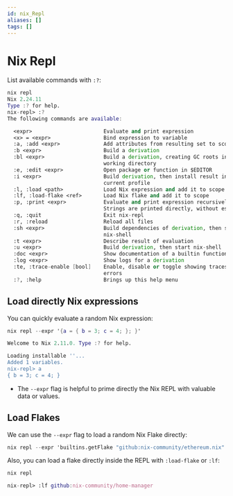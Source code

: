 ```yaml
---
id: nix_Repl
aliases: []
tags: []
---
```


# Nix Repl

List available commands with `:?`:

```nix
nix repl
Nix 2.24.11
Type :? for help.
nix-repl> :?
The following commands are available:

  <expr>                       Evaluate and print expression
  <x> = <expr>                 Bind expression to variable
  :a, :add <expr>              Add attributes from resulting set to scope
  :b <expr>                    Build a derivation
  :bl <expr>                   Build a derivation, creating GC roots in the
                               working directory
  :e, :edit <expr>             Open package or function in $EDITOR
  :i <expr>                    Build derivation, then install result into
                               current profile
  :l, :load <path>             Load Nix expression and add it to scope
  :lf, :load-flake <ref>       Load Nix flake and add it to scope
  :p, :print <expr>            Evaluate and print expression recursively
                               Strings are printed directly, without escaping.
  :q, :quit                    Exit nix-repl
  :r, :reload                  Reload all files
  :sh <expr>                   Build dependencies of derivation, then start
                               nix-shell
  :t <expr>                    Describe result of evaluation
  :u <expr>                    Build derivation, then start nix-shell
  :doc <expr>                  Show documentation of a builtin function
  :log <expr>                  Show logs for a derivation
  :te, :trace-enable [bool]    Enable, disable or toggle showing traces for
                               errors
  :?, :help                    Brings up this help menu
```

## Load directly Nix expressions

You can quickly evaluate a random Nix expression:

```nix
nix repl --expr '{a = { b = 3; c = 4; }; }'

Welcome to Nix 2.11.0. Type :? for help.

Loading installable ''...
Added 1 variables.
nix-repl> a
{ b = 3; c = 4; }
```

-   The `--expr` flag is helpful to prime directly the Nix REPL with valuable data
    or values.

## Load Flakes

We can use the `--expr` flag to load a random Nix Flake directly:

```nix
nix repl --expr 'builtins.getFlake "github:nix-community/ethereum.nix"'
```

Also, you can load a flake directly inside the REPL with `:load-flake` or `:lf`:

```nix
nix repl

nix-repl> :lf github:nix-community/home-manager
```

